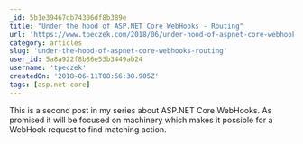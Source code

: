 ```yaml
---
_id: 5b1e39467db74306df8b389e
title: "Under the hood of ASP.NET Core WebHooks - Routing"
url: 'https://www.tpeczek.com/2018/06/under-hood-of-aspnet-core-webhooks.html'
category: articles
slug: 'under-the-hood-of-aspnet-core-webhooks-routing'
user_id: 5a8a922f8b86e53b3449ab24
username: 'tpeczek'
createdOn: '2018-06-11T08:56:38.905Z'
tags: [asp.net-core]
---
```


This is a second post in my series about ASP.NET Core WebHooks. As promised it will be focused on machinery which makes it possible for a WebHook request to find matching action.
